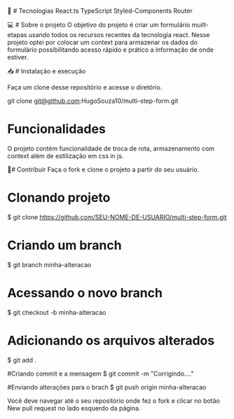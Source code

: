 🚀 # Tecnologias
React.ts
TypeScript
Styled-Components
Router

💻 # Sobre o projeto
O objetivo do projeto é criar um formulário muilt-etapas usando todos os recursos recentes
da tecnologia react. Nesse projeto optei por colocar um context para armazenar os dados do formulário
possibilitando acesso rápido e prático a informação de onde estiver.

📥 # Instalação e execução

Faça um clone desse repositório e acesse o diretório.

git clone git@github.com:HugoSouza10/multi-step-form.git

# Funcionalidades
O projeto contém funcionalidade de troca de rota, armazenamento com context além de estilização em css in js.

💪# Contribuir
Faça o fork e clone o projeto a partir do seu usuário.

# Clonando projeto
$ git clone https://github.com/SEU-NOME-DE-USUARIO/multi-step-form.git

# Criando um branch
$ git branch minha-alteracao

# Acessando o novo branch
$ git checkout -b minha-alteracao

# Adicionando os arquivos alterados
$ git add .

#Criando commit e a mensagem
$ git commit -m "Corrigindo...."

#Enviando alterações para o brach
$ git push origin minha-alteracao


Você deve navegar até o seu repositório onde fez o fork e clicar no botão New pull request no lado esquerdo da página.
